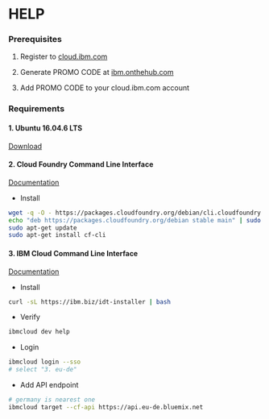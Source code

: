 # HELP

### Prerequisites

1. Register to [cloud.ibm.com](https://cloud.ibm.com/)

2. Generate PROMO CODE at [ibm.onthehub.com](https://ibm.onthehub.com)

3. Add PROMO CODE to your cloud.ibm.com account

### Requirements

#### 1. Ubuntu 16.04.6 LTS

[Download](https://www.ubuntu.com/download/alternative-downloads)

#### 2. Cloud Foundry Command Line Interface

[Documentation](https://docs.cloudfoundry.org/cf-cli/install-go-cli.html)

* Install
```sh
wget -q -O - https://packages.cloudfoundry.org/debian/cli.cloudfoundry.org.key | sudo apt-key add -
echo "deb https://packages.cloudfoundry.org/debian stable main" | sudo tee /etc/apt/sources.list.d/cloudfoundry-cli.list
sudo apt-get update
sudo apt-get install cf-cli
```

#### 3. IBM Cloud Command Line Interface

[Documentation](https://cloud.ibm.com/docs/cli?topic=cloud-cli-ibmcloud-cli#ibmcloud-cli)

* Install
```sh
curl -sL https://ibm.biz/idt-installer | bash
```

* Verify
```sh
ibmcloud dev help
```

* Login
```sh
ibmcloud login --sso
# select "3. eu-de"
```

* Add API endpoint
```sh
# germany is nearest one
ibmcloud target --cf-api https://api.eu-de.bluemix.net
```
